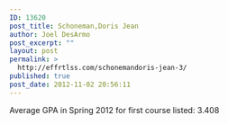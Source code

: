 ```yaml
---
ID: 13620
post_title: Schoneman,Doris Jean
author: Joel DesArmo
post_excerpt: ""
layout: post
permalink: >
  http://effrtlss.com/schonemandoris-jean-3/
published: true
post_date: 2012-11-02 20:56:11
---
```

<p>Average GPA in Spring 2012 for first course listed: 3.408</p>